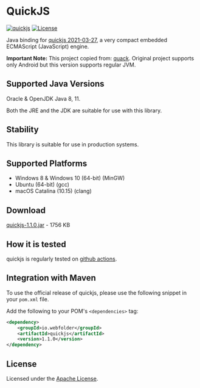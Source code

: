# QuickJS

[![quickjs](https://github.com/webfolderio/quickjs/workflows/quickjs/badge.svg)](https://github.com/webfolderio/quickjs/actions) [![License](https://img.shields.io/badge/license-Apache-blue.svg)](https://github.com/webfolderio/quickjs/blob/master/LICENSE)

Java binding for [quickjs 2021-03-27](https://bellard.org/quickjs/), a very compact embedded ECMAScript (JavaScript) engine.

**Important Note:** This project copied from: [quack](https://github.com/koush/). Original project supports only Android but this version supports regular JVM.

Supported Java Versions
-----------------------

Oracle & OpenJDK Java 8, 11.

Both the JRE and the JDK are suitable for use with this library.

Stability
---------
This library is suitable for use in production systems.

Supported Platforms
-------------------
* Windows 8 & Windows 10 (64-bit) (MinGW)
* Ubuntu (64-bit) (gcc)
* macOS Catalina (10.15) (clang)

Download
--------
[quickjs-1.1.0.jar](https://repo1.maven.org/maven2/io/webfolder/quickjs/1.1.0/quickjs-1.1.0.jar) - 1756 KB

How it is tested
----------------
quickjs is regularly tested on [github actions](https://github.com/webfolderio/quickjs/actions).

Integration with Maven
----------------------

To use the official release of quickjs, please use the following snippet in your `pom.xml` file.

Add the following to your POM's `<dependencies>` tag:

```xml
<dependency>
    <groupId>io.webfolder</groupId>
    <artifactId>quickjs</artifactId>
    <version>1.1.0</version>
</dependency>
```

License
-------
Licensed under the [Apache License](https://github.com/webfolderio/quickjs/blob/master/LICENSE).
